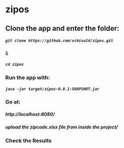 # zipos
<h2> Clone the app and enter the folder:</h2> 
<h5> <code>git clone https://github.com/vchivu14/zipos.git</h5></code> & <h5><code>cd zipos</code></h5>
<h3> Run the app with:</h3>
<h5> <code>java -jar target/zipos-0.0.1-SNAPSHOT.jar</code></h5>
<h3> Go at:</h3>
<h5>http://localhost:8080/</h5>
<h5> upload the <b>zipcode.xlsx<b> file from inside the project/</h5>
<h3> Check the Results</h3>
